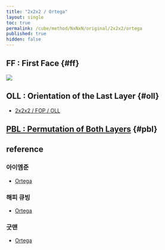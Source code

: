 ```yaml
---
title: "2x2x2 / Ortega"
layout: single
toc: true
permalink: /cube/method/NxNxN/original/2x2x2/ortega
published: true
hidden: false
---
```


<head>
  <base target="_blank">
  <style>
    img {
      max-width:150px;
    }
    .img-wrapper {
      margin: 20px 0px;
    }
  </style>
</head>



## FF : First Face {#ff}

<a href="https://alpha.twizzle.net/edit/?puzzle=2x2x2&setup-anchor=end&setup-alg=R+U+F%27+R%27+y+F%27+U%27+F+U+F%27+U%27+F&alg=y+y+y">
  <img src="https://user-images.githubusercontent.com/92285528/216042648-dfa6d4a8-4551-48b2-a400-c773a64ea456.png">
</a>



## OLL : Orientation of the Last Layer {#oll}

- [2x2x2 / FOP / OLL](/cube/method/NxNxN/original/2x2x2/fop/oll)



## [PBL : Permutation of Both Layers](/cube/method/NxNxN/original/2x2x2/ortega/pbl) {#pbl}



## reference

### 아이엠준

- [Ortega](https://youtu.be/BNmOS69maw4)

### 해피 큐빙

- [Ortega](https://youtu.be/3d1IKL6HMUs)

### 굿맨

- [Ortega](https://youtu.be/zcihyvuCvMQ)
